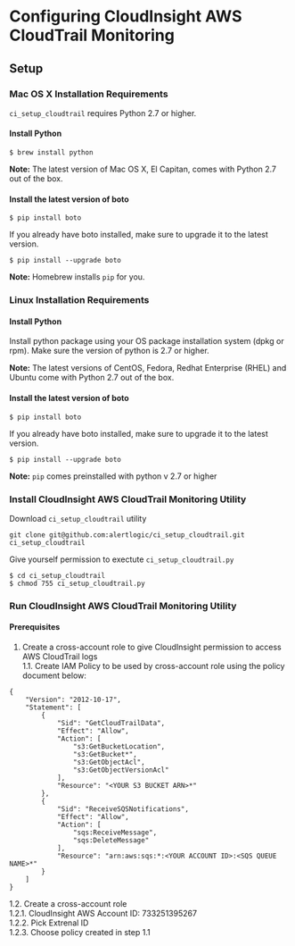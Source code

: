 # Configuring CloudInsight AWS CloudTrail Monitoring
## Setup
### Mac OS X Installation Requirements
```ci_setup_cloudtrail``` requires Python 2.7 or higher.

#### Install Python

```$ brew install python```

**Note:** The latest version of Mac OS X, El Capitan, comes with Python 2.7 out of the box. 

#### Install the latest version of boto
```$ pip install boto```

If you already have boto installed, make sure to upgrade it to the latest version.

```$ pip install --upgrade boto```

**Note:** Homebrew installs ```pip``` for you.


### Linux Installation Requirements	

#### Install Python
Install python package using your OS package installation system (dpkg or rpm). Make sure the version of python is 2.7 or higher.

**Note:** The latest versions of CentOS, Fedora, Redhat Enterprise (RHEL) and Ubuntu come with Python 2.7 out of the box.

#### Install the latest version of boto
```$ pip install boto```

If you already have boto installed, make sure to upgrade it to the latest version.

```$ pip install --upgrade boto```

**Note:** ```pip``` comes preinstalled with python v 2.7 or higher

### Install CloudInsight AWS CloudTrail Monitoring Utility
Download ```ci_setup_cloudtrail``` utility

```git clone git@github.com:alertlogic/ci_setup_cloudtrail.git ci_setup_cloudtrail```

Give yourself permission to exectute ```ci_setup_cloudtrail.py```

```
$ cd ci_setup_cloudtrail 
$ chmod 755 ci_setup_cloudtrail.py
```

### Run CloudInsight AWS CloudTrail Monitoring Utility
#### Prerequisites
1. Create a cross-account role to give CloudInsight permission to access AWS CloudTrail logs  
1.1. Create IAM Policy to be used by cross-account role using the policy document below:  
```  
{
    "Version": "2012-10-17",
    "Statement": [
        {
            "Sid": "GetCloudTrailData",
            "Effect": "Allow",
            "Action": [
                "s3:GetBucketLocation",
                "s3:GetBucket*",
                "s3:GetObjectAcl",
                "s3:GetObjectVersionAcl"
            ],  
            "Resource": "<YOUR S3 BUCKET ARN>*"
        },
        {
            "Sid": "ReceiveSQSNotifications",
            "Effect": "Allow",
            "Action": [
                "sqs:ReceiveMessage",
                "sqs:DeleteMessage"
            ],
            "Resource": "arn:aws:sqs:*:<YOUR ACCOUNT ID>:<SQS QUEUE NAME>*"
        }
    ]
}
```  
1.2. Create a cross-account role  
1.2.1. CloudInsight AWS Account ID: 733251395267  
1.2.2. Pick Extrenal ID  
1.2.3. Choose policy created in step 1.1  
